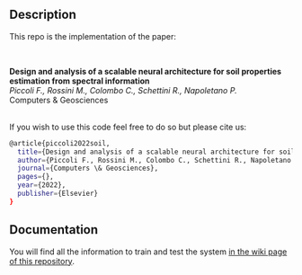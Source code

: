 ## Description

This repo is the implementation of the paper:

<br>

**Design and analysis of a scalable neural architecture for soil properties estimation from spectral information**
<br>
*Piccoli F., Rossini M., Colombo C., Schettini R., Napoletano P.*
<br>
Computers & Geosciences
<br>
<br>


If you wish to use this code feel free to do so but please cite us:

```bash
@article{piccoli2022soil,
  title={Design and analysis of a scalable neural architecture for soil properties estimation from spectral information},
  author={Piccoli F., Rossini M., Colombo C., Schettini R., Napoletano P.},
  journal={Computers \& Geosciences},
  pages={},
  year={2022},
  publisher={Elsevier}
}
```


## Documentation
You will find all the information to train and test the system [in the wiki page of this repository](https://github.com/dros1986/scalable-cnn-for-soil-properties-estimation/wiki).
